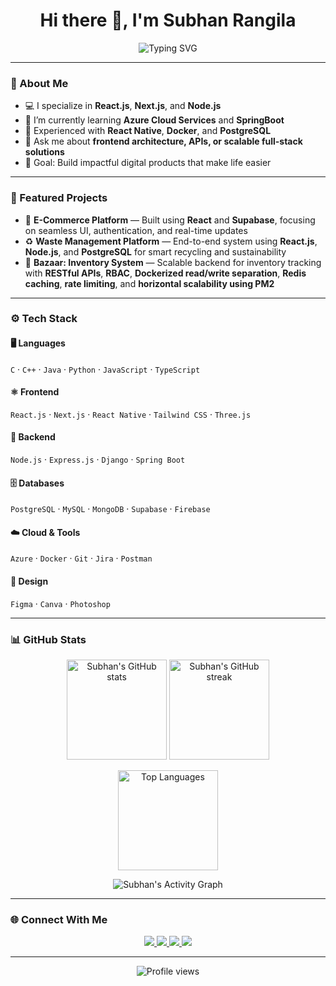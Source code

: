 <!-- 🌟 Subhan Rangila GitHub Profile README -->

<h1 align="center">Hi there 👋, I'm Subhan Rangila</h1>

<p align="center">
  <img src="https://readme-typing-svg.demolab.com?font=Fira+Code&pause=1000&center=true&vCenter=true&width=500&lines=Full+Stack+Developer;React+%26+Next.js+Enthusiast;Spring+Boot+%26+Azure+Learner;Building+Modern+Web+%26+Mobile+Apps" alt="Typing SVG" />
</p>

---

### 🚀 About Me  
- 💻 I specialize in **React.js**, **Next.js**, and **Node.js**
- 🌱 I’m currently learning **Azure Cloud Services**  and **SpringBoot**
- 🧠 Experienced with **React Native**, **Docker**, and **PostgreSQL**  
- 💬 Ask me about **frontend architecture, APIs, or scalable full-stack solutions**  
- 🎯 Goal: Build impactful digital products that make life easier  

---

### 🧩 Featured Projects  
- 🛒 **E-Commerce Platform** — Built using **React** and **Supabase**, focusing on seamless UI, authentication, and real-time updates  
- ♻️ **Waste Management Platform** — End-to-end system using **React.js**, **Node.js**, and **PostgreSQL** for smart recycling and sustainability  
- 🧾 **Bazaar: Inventory System** — Scalable backend for inventory tracking with **RESTful APIs**, **RBAC**, **Dockerized read/write separation**, **Redis caching**, **rate limiting**, and **horizontal scalability using PM2**

---

### ⚙️ Tech Stack  

#### 🖥️ **Languages**
`C` · `C++` · `Java` · `Python` · `JavaScript` · `TypeScript`

#### ⚛️ **Frontend**
`React.js` · `Next.js` · `React Native` · `Tailwind CSS` · `Three.js`

#### 🧠 **Backend**
`Node.js` · `Express.js` · `Django` · `Spring Boot`

#### 🗄️ **Databases**
`PostgreSQL` · `MySQL` · `MongoDB` · `Supabase` · `Firebase`

#### ☁️ **Cloud & Tools**
`Azure` · `Docker` · `Git` · `Jira` · `Postman`

#### 🎨 **Design**
`Figma` · `Canva` · `Photoshop`

---

### 📊 GitHub Stats  

<p align="center">
  <img src="https://github-readme-stats.vercel.app/api?username=subhan215&show_icons=true&theme=tokyonight&hide_border=false&include_all_commits=true&count_private=true" height="160px" alt="Subhan's GitHub stats"/>
  <img src="https://github-readme-streak-stats.herokuapp.com/?user=subhan215&theme=tokyonight&hide_border=false" height="160px" alt="Subhan's GitHub streak"/>
</p>

<p align="center">
  <img src="https://github-readme-stats.vercel.app/api/top-langs/?username=subhan215&layout=compact&theme=tokyonight&hide_border=false" height="160px" alt="Top Languages"/>
</p>

<p align="center">
  <img src="https://github-readme-activity-graph.vercel.app/graph?username=subhan215&theme=tokyo-night&hide_border=false" alt="Subhan's Activity Graph"/>
</p>

---

### 🌐 Connect With Me  
<p align="center">
  <a href="https://www.linkedin.com/in/subhan-rangila-864199200/" target="_blank">
    <img src="https://img.shields.io/badge/LinkedIn-0077B5?style=for-the-badge&logo=linkedin&logoColor=white" />
  </a>
  <a href="mailto:asifsubhan904@gmail.com">
    <img src="https://img.shields.io/badge/Email-D14836?style=for-the-badge&logo=gmail&logoColor=white" />
  </a>
  <a href="https://github.com/subhan215" target="_blank">
    <img src="https://img.shields.io/badge/GitHub-181717?style=for-the-badge&logo=github&logoColor=white" />
  </a>
  <a href="https://instagram.com/subhanrangila" target="_blank">
    <img src="https://img.shields.io/badge/Instagram-E4405F?style=for-the-badge&logo=instagram&logoColor=white" />
  </a>
</p>

---

<p align="center">
  <img src="https://komarev.com/ghpvc/?username=subhan215&label=Profile%20Views&color=0e75b6&style=flat" alt="Profile views" />
</p>

